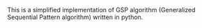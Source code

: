 This is a simplified implementation of GSP algorithm (Generalized Sequential Pattern algorithm) written in python.
